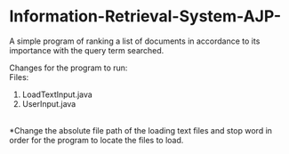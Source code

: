 # Information-Retrieval-System-AJP-
A simple program of ranking a list of documents in accordance to its importance with the query term searched. 

Changes for the program to run: <br/>
Files: <br/>
1. LoadTextInput.java <br/>
2. UserInput.java
<br/>
*Change the absolute file path of the loading text files and stop word in order for the program to locate the files to load.
